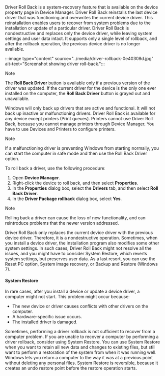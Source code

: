 Driver Roll Back is a system-recovery feature that is available on the device property page in Device Manager. Driver Roll Back reinstalls the last device driver that was functioning and overwrites the current device driver. This reinstallation enables users to recover from system problems due to the installation or update of a particular driver. Driver Roll Back is nondestructive and replaces only the device driver, while leaving system settings and user data intact. It supports only a single level of rollback, and after the rollback operation, the previous device driver is no longer available.

:::image type="content" source="../media/driver-rollback-0e40308d.jpg" alt-text="Screenshot showing driver roll-back.":::


> [!NOTE]
> The **Roll Back Driver** button is available only if a previous version of the driver was updated. If the current driver for the device is the only one ever installed on the computer, the **Roll Back Driver** button is grayed out and unavailable.

Windows will only back up drivers that are active and functional. It will not back up inactive or malfunctioning drivers. Driver Roll Back is available for any device except printers (Print queues). Printers cannot use Driver Roll Back, because you cannot manage printers through Device Manager. You have to use Devices and Printers to configure printers.

> [!NOTE]
> If a malfunctioning driver is preventing Windows from starting normally, you can start the computer in safe mode and then use the Roll Back Driver option.

To roll back a driver, use the following procedure:

1.  Open **Device Manager**.
2.  Right-click the device to roll back, and then select **Properties**.
3.  In the **Properties** dialog box, select the **Drivers** tab, and then select **Roll Back Driver**.
4.  In the **Driver Package rollback** dialog box, select **Yes**.

> [!NOTE]
> Rolling back a driver can cause the loss of new functionality, and can reintroduce problems that the newer version addressed.

Driver Roll Back only replaces the current device driver with the previous device driver. Therefore, it is a nondestructive operation. Sometimes, when you install a device driver, the installation program also modifies some other system settings. In such cases, Driver Roll Back might not resolve all the issues, and you might have to consider System Restore, which reverts system settings, but preserves user data. As a last resort, you can use the Reset PC option, System image recovery, or Backup and Restore (Windows 7).

#### System Restore

In rare cases, after you install a device or update a device driver, a computer might not start. This problem might occur because:

 -  The new device or driver causes conflicts with other drivers on the computer.
 -  A hardware-specific issue occurs.
 -  The installed driver is damaged.

Sometimes, performing a driver rollback is not sufficient to recover from a computer problem. If you are unable to recover a computer by performing a driver rollback, consider using System Restore. You can use System Restore when you want to retain all new data and changes to existing files, but still want to perform a restoration of the system from when it was running well. Windows lets you return a computer to the way it was at a previous point without deleting any personal files. System Restore is reversible, because it creates an undo restore point before the restore operation starts.
